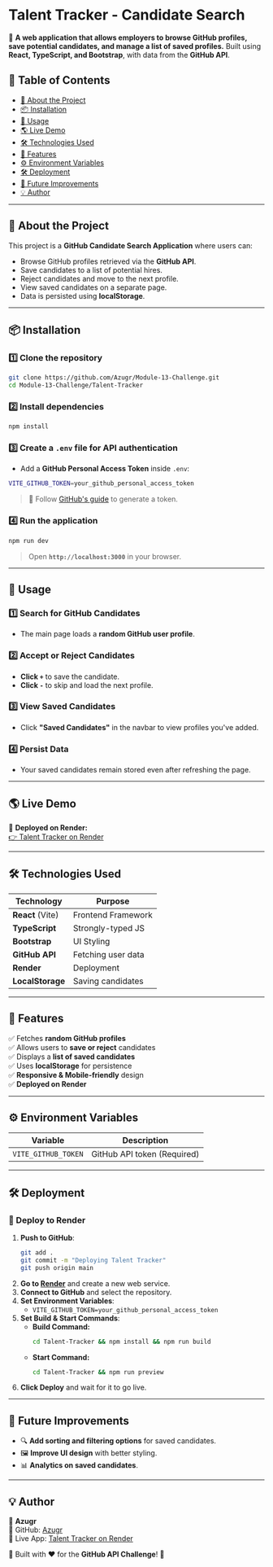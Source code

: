 # Talent Tracker - Candidate Search

🚀 **A web application that allows employers to browse GitHub profiles, save potential candidates, and manage a list of saved profiles.** Built using **React, TypeScript, and Bootstrap**, with data from the **GitHub API**.

## 📜 Table of Contents
- [📌 About the Project](#-about-the-project)
- [📦 Installation](#-installation)
- [🚀 Usage](#-usage)
- [🌎 Live Demo](#-live-demo)
- [🛠️ Technologies Used](#-technologies-used)
- [📝 Features](#-features)
- [⚙️ Environment Variables](#-environment-variables)
- [🛠 Deployment](#-deployment)
- [🎯 Future Improvements](#-future-improvements)
- [💡 Author](#-author)

---

## 📌 About the Project
This project is a **GitHub Candidate Search Application** where users can:
- Browse GitHub profiles retrieved via the **GitHub API**.
- Save candidates to a list of potential hires.
- Reject candidates and move to the next profile.
- View saved candidates on a separate page.
- Data is persisted using **localStorage**.

---

## 📦 Installation
### 1️⃣ Clone the repository
```sh
git clone https://github.com/Azugr/Module-13-Challenge.git
cd Module-13-Challenge/Talent-Tracker
```

### 2️⃣ Install dependencies
```sh
npm install
```

### 3️⃣ Create a `.env` file for API authentication
- Add a **GitHub Personal Access Token** inside `.env`:
```sh
VITE_GITHUB_TOKEN=your_github_personal_access_token
```
> 🔹 Follow [GitHub's guide](https://docs.github.com/en/authentication/keeping-your-account-and-data-secure/creating-a-personal-access-token) to generate a token.

### 4️⃣ Run the application
```sh
npm run dev
```
> Open **`http://localhost:3000`** in your browser.

---

## 🚀 Usage
### 1️⃣ Search for GitHub Candidates
- The main page loads a **random GitHub user profile**.

### 2️⃣ Accept or Reject Candidates
- **Click `+`** to save the candidate.
- **Click `-`** to skip and load the next profile.

### 3️⃣ View Saved Candidates
- Click **"Saved Candidates"** in the navbar to view profiles you've added.

### 4️⃣ Persist Data
- Your saved candidates remain stored even after refreshing the page.

---

## 🌎 Live Demo
🔗 **Deployed on Render:**  
[👉 Talent Tracker on Render](https://talent-tracker.onrender.com)

---

## 🛠️ Technologies Used
| Technology | Purpose |
|------------|---------|
| **React** (Vite) | Frontend Framework |
| **TypeScript** | Strongly-typed JS |
| **Bootstrap** | UI Styling |
| **GitHub API** | Fetching user data |
| **Render** | Deployment |
| **LocalStorage** | Saving candidates |

---

## 📝 Features
✅ Fetches **random GitHub profiles**  
✅ Allows users to **save or reject** candidates  
✅ Displays a **list of saved candidates**  
✅ Uses **localStorage** for persistence  
✅ **Responsive & Mobile-friendly** design  
✅ **Deployed on Render**  

---

## ⚙️ Environment Variables
| Variable | Description |
|----------|-------------|
| `VITE_GITHUB_TOKEN` | GitHub API token (Required) |

---

## 🛠 Deployment
### 🔹 Deploy to Render
1. **Push to GitHub**:
   ```sh
   git add .
   git commit -m "Deploying Talent Tracker"
   git push origin main
   ```
2. **Go to [Render](https://render.com/)** and create a new web service.
3. **Connect to GitHub** and select the repository.
4. **Set Environment Variables**:
   - `VITE_GITHUB_TOKEN=your_github_personal_access_token`
5. **Set Build & Start Commands**:
   - **Build Command:**
     ```sh
     cd Talent-Tracker && npm install && npm run build
     ```
   - **Start Command:**
     ```sh
     cd Talent-Tracker && npm run preview
     ```
6. **Click Deploy** and wait for it to go live.

---

## 🎯 Future Improvements
- 🔍 **Add sorting and filtering options** for saved candidates.
- 🖼 **Improve UI design** with better styling.
- 📊 **Analytics on saved candidates**.

---

## 💡 Author
👤 **Azugr**  
📌 GitHub: [Azugr](https://github.com/Azugr)  
📌 Live App: [Talent Tracker on Render](https://talent-tracker.onrender.com)  

🚀 Built with ❤️ for the **GitHub API Challenge**! 🎉


